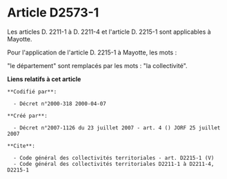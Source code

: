 # Article D2573-1

Les articles D. 2211-1 à D. 2211-4 et l'article D. 2215-1 sont applicables à Mayotte.

Pour l'application de l'article D. 2215-1 à Mayotte, les mots :

"le département" sont remplacés par les mots : "la collectivité".

**Liens relatifs à cet article**

	**Codifié par**:

	  - Décret n°2000-318 2000-04-07

	**Créé par**:

	  - Décret n°2007-1126 du 23 juillet 2007 - art. 4 () JORF 25 juillet 2007

	**Cite**:

	  - Code général des collectivités territoriales - art. D2215-1 (V)
	  - Code général des collectivités territoriales D2211-1 à D2211-4, D2215-1
